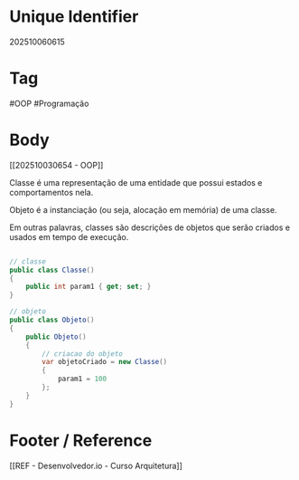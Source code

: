 # Unique Identifier
202510060615

# Tag
#OOP #Programação 

# Body
[[202510030654 - OOP]]

Classe é uma representação de uma entidade que possui estados e comportamentos nela. 

Objeto é a instanciação (ou seja, alocação em memória) de uma classe.

Em outras palavras, classes são descrições de objetos que serão criados e usados em tempo de execução.

```csharp

// classe
public class Classe()
{
	public int param1 { get; set; } 
}

// objeto
public class Objeto()
{
	public Objeto()
	{
		// criacao do objeto
		var objetoCriado = new Classe()
		{
			param1 = 100
		};
	}
}
```

# Footer / Reference
[[REF - Desenvolvedor.io - Curso Arquitetura]]